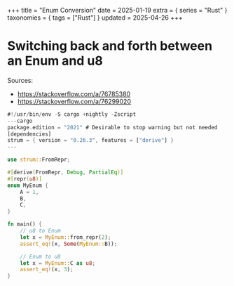 +++
title = "Enum Conversion"
date = 2025-01-19
extra = { series = "Rust" }
taxonomies = { tags = ["Rust"] }
updated = 2025-04-26
+++

# Switching back and forth between an Enum and u8

Sources:

- <https://stackoverflow.com/a/76785380>
- <https://stackoverflow.com/a/76299020>

```rust
#!/usr/bin/env -S cargo +nightly -Zscript
---cargo
package.edition = "2021" # Desirable to stop warning but not needed
[dependencies]
strum = { version = "0.26.3", features = ["derive"] }
---

use strum::FromRepr;

#[derive(FromRepr, Debug, PartialEq)]
#[repr(u8)]
enum MyEnum {
    A = 1,
    B,
    C,
}

fn main() {
    // u8 to Enum
    let x = MyEnum::from_repr(2);
    assert_eq!(x, Some(MyEnum::B));

    // Enum to u8
    let x = MyEnum::C as u8;
    assert_eq!(x, 3);
}
```
